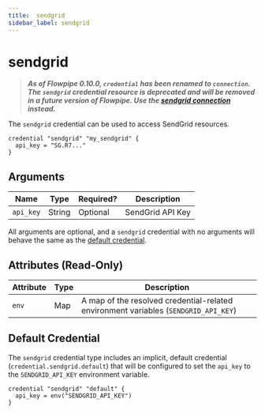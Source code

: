 ```yaml
---
title:  sendgrid
sidebar_label: sendgrid
---
```


# sendgrid

> ***As of Flowpipe 0.10.0, `credential` has been renamed to `connection`.  The `sendgrid` credential resource is deprecated and will be removed in a future version of Flowpipe. Use the [sendgrid connection](/docs/reference/config-files/connection/sendgrid) instead.***

The `sendgrid` credential can be used to access SendGrid resources.

```hcl
credential "sendgrid" "my_sendgrid" {
  api_key = "SG.R7..."
}
```

## Arguments

| Name            | Type    | Required?| Description
|-----------------|---------|----------|-------------------
| `api_key`       |  String | Optional | SendGrid API Key

All arguments are optional, and a `sendgrid` credential with no arguments will behave the same as the [default credential](#default-credential).

## Attributes (Read-Only)

| Attribute       | Type    | Description
|-----------------|---------|-----------------
| `env`           | Map     | A map of the resolved credential-related environment variables (`SENDGRID_API_KEY`)

## Default Credential

The `sendgrid` credential type includes an implicit, default credential (`credential.sendgrid.default`) that will be configured to set the `api_key` to the `SENDGRID_API_KEY` environment variable.

```hcl
credential "sendgrid" "default" {
  api_key = env("SENDGRID_API_KEY")
}
```
